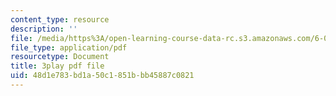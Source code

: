 ```yaml
---
content_type: resource
description: ''
file: /media/https%3A/open-learning-course-data-rc.s3.amazonaws.com/6-006-introduction-to-algorithms-fall-2011/48d1e783bd1a50c1851bbb45887c0821_wFP5VHGHFdk.pdf
file_type: application/pdf
resourcetype: Document
title: 3play pdf file
uid: 48d1e783-bd1a-50c1-851b-bb45887c0821
---
```

